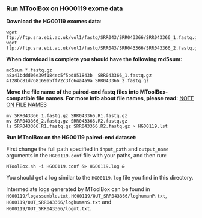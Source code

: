 <h3>Run MToolBox on HG00119 exome data</h3>


**Download the HG00119 exomes data**:


```
wget ftp://ftp.sra.ebi.ac.uk/vol1/fastq/SRR043/SRR043366/SRR043366_1.fastq.gz
wget ftp://ftp.sra.ebi.ac.uk/vol1/fastq/SRR043/SRR043366/SRR043366_2.fastq.gz
```

**When donwload is complete you should have the following md5sum:**


```
md5sum *.fastq.gz
a8a41bddd06e39f184ec5f5bd851843b  SRR043366_1.fastq.gz
4128bc81d768169a5ff72c3fc64a4a9a SRR043366_2.fastq.gz
```

**Move the file name of the paired-end fastq files into MToolBox-compatible file names. For more info about file names, please read:** [NOTE ON FILE NAMES](https://github.com/mitoNGS/MToolBox/wiki/Requirements)


```
mv SRR043366_1.fastq.gz SRR043366.R1.fastq.gz
mv SRR043366_2.fastq.gz	SRR043366.R2.fastq.gz
ls SRR043366.R1.fastq.gz SRR043366.R2.fastq.gz > HG00119.lst
```

**Run MToolBox on the HG00119 paired-end dataset:**


First change the full path specified in `input_path` and `output_name` arguments in the `HG00119.conf` file with your paths, and then run:


```
MToolBox.sh -i HG00119.conf &> HG00119.log &
```

You should get a log similar to the `HG00119.log` file you find in this directory.

Intermediate logs generated by MToolBox can be found in `HG00119/logassemble.txt`, `HG00119/OUT_SRR043366/loghumanP.txt`, `HG00119/OUT_SRR043366/loghumanS.txt`
and `HG00119/OUT_SRR043366/logmt.txt`.


